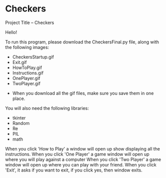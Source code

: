 # Checkers


Project Title – Checkers

Hello!

To run this program, please download the CheckersFinal.py file, along with the following images:
 - CheckersStartup.gif
 - Exit.gif
 - HowToPlay.gif
 - Instructions.gif
 - OnePlayer.gif
 - TwoPlayer.gif 
 
* When you download all the gif files, make sure you save them in one place.

You will also need the following libraries:
- tkinter
- Random
- Re
- PIL
- math

When you click 'How to Play' a window will open up show displaying all the instructions.
When you click 'One Player' a game window will open up where you will play against a computer
When you click 'Two Player' a game window will open up where you can play with your friend.
When you click 'Exit', it asks if you want to exit, if you click yes, then window exits.

